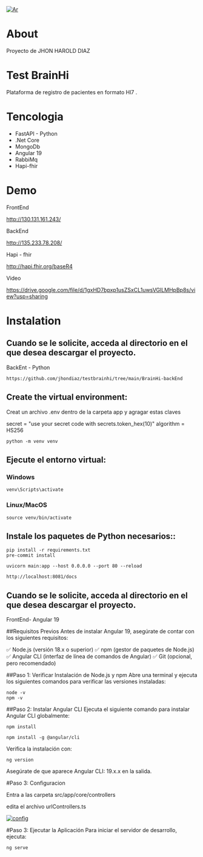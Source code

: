 [![Ar](Ar "Ar")](https://firebasestorage.googleapis.com/v0/b/tdriversuper.appspot.com/o/ar.png?alt=media&token=b6be5ae4-6c61-47a5-bfdc-a2950d4d8623 "Ar")

# About
Proyecto  de JHON HAROLD  DIAZ

# Test BrainHi
Plataforma  de registro de  pacientes  en  formato Hl7 .

# Tencologia
* FastAPI - Python 
* .Net Core
* MongoDb
* Angular 19
* RabbiMq
* Hapi-fhir

# Demo
FrontEnd

http://130.131.161.243/

BackEnd

http://135.233.78.208/

Hapi - fhir

http://hapi.fhir.org/baseR4

Video

https://drive.google.com/file/d/1gxHD7bpxp1usZSxCL1uwsVGlLMHpBp8s/view?usp=sharing

# Instalation

## Cuando se le solicite, acceda al directorio en el que desea descargar el proyecto.

 BackEnt - Python
```
https://github.com/jhondiaz/testbrainhi/tree/main/BrainHi-backEnd
```

## Create the virtual environment:
Creat un archivo .env dentro de la carpeta app  y  agragar  estas  claves

secret = "use your secret code with secrets.token_hex(10)"
algorithm = HS256

```
python -m venv venv

```

## Ejecute el entorno virtual:
### Windows
```
venv\Scripts\activate

```
### Linux/MacOS
```
source venv/bin/activate
```

## Instale los paquetes de Python necesarios::
```
pip install -r requirements.txt
pre-commit install

uvicorn main:app --host 0.0.0.0 --port 80 --reload

http://localhost:8081/docs

```
## Cuando se le solicite, acceda al directorio en el que desea descargar el proyecto.

FrontEnd- Angular 19

##Requisitos Previos
Antes de instalar Angular 19, asegúrate de contar con los siguientes requisitos:

✅ Node.js (versión 18.x o superior)
✅ npm (gestor de paquetes de Node.js)
✅ Angular CLI (interfaz de línea de comandos de Angular)
✅ Git (opcional, pero recomendado)

##Paso 1: Verificar Instalación de Node.js y npm
Abre una terminal y ejecuta los siguientes comandos para verificar las versiones instaladas:

```
node -v
npm -v

```
##Paso 2: Instalar Angular CLI
Ejecuta el siguiente comando para instalar Angular CLI globalmente:

```
npm install

npm install -g @angular/cli

```
Verifica la instalación con:

```
ng version

```

Asegúrate de que aparece Angular CLI: 19.x.x en la salida.

#Paso 3: Configuracion

Entra a las  carpeta   src/app/core/controllers

edita  el  archivo urlControllers.ts

[![config](config "config")](https://firebasestorage.googleapis.com/v0/b/tdriversuper.appspot.com/o/config_base.png?alt=media&token=6c54483f-996e-4b40-b6b7-3d537026c7ac "config")




#Paso 3: Ejecutar la Aplicación
Para iniciar el servidor de desarrollo, ejecuta:



```
ng serve

```
